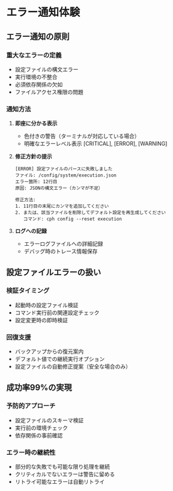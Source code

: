 # エラー通知体験

## エラー通知の原則

### 重大なエラーの定義
- 設定ファイルの構文エラー
- 実行環境の不整合
- 必須依存関係の欠如
- ファイルアクセス権限の問題

### 通知方法
1. **即座に分かる表示**
   - 色付きの警告（ターミナルが対応している場合）
   - 明確なエラーレベル表示 [CRITICAL], [ERROR], [WARNING]

2. **修正方針の提示**
   ```
   [ERROR] 設定ファイルのパースに失敗しました
   ファイル: /config/system/execution.json
   エラー箇所: 12行目
   原因: JSONの構文エラー（カンマが不足）
   
   修正方法:
   1. 11行目の末尾にカンマを追加してください
   2. または、該当ファイルを削除してデフォルト設定を再生成してください
      コマンド: cph config --reset execution
   ```

3. **ログへの記録**
   - エラーログファイルへの詳細記録
   - デバッグ時のトレース情報保存

## 設定ファイルエラーの扱い

### 検証タイミング
- 起動時の設定ファイル検証
- コマンド実行前の関連設定チェック
- 設定変更時の即時検証

### 回復支援
- バックアップからの復元案内
- デフォルト値での継続実行オプション
- 設定ファイルの自動修正提案（安全な場合のみ）

## 成功率99%の実現

### 予防的アプローチ
- 設定ファイルのスキーマ検証
- 実行前の環境チェック
- 依存関係の事前確認

### エラー時の継続性
- 部分的な失敗でも可能な限り処理を継続
- クリティカルでないエラーは警告に留める
- リトライ可能なエラーは自動リトライ